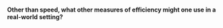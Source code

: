 <h4>Other than speed, what other measures of efficiency might one use in a real-world setting?</h4>

